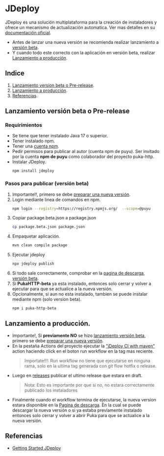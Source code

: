 # JDeploy

JDeploy es una solución multiplataforma para la creación de instaladores y ofrece un
mecanismo de actualización automatica. Ver mas detalles en su [documentación oficial](https://www.jdeploy.com/docs/manual/#_getting_started).

* Antes de lanzar una nueva versión se recomienda realizar lanzamiento a [versión beta](#lanzamiento-versión-beta-o-pre-release).
* Y cuando todo este correcto con la aplicación en versión beta, realizar [Lanzamiento a producción](#lanzamiento-a-producción).


## Indice

1. [Lanzamiento version beta o Pre-release](#lanzamiento-versión-beta-o-pre-release).
2. [Lanzamiento a producción](#lanzamiento-a-producción).
3. [Referencias](#referencias).

## Lanzamiento versión beta o Pre-release

### Requirimientos
* Se tiene que tener instalado Java 17 o superior.
* Tener instalado npm.
* Tener una [cuenta npm](https://www.npmjs.com/signup).
* Pedir permisos para publicar al autor (cuenta npm de puyu).
  Ser invitado por la cuenta **npm de puyu** como colaborador del proyecto puka-http.
* Instalar JDeploy.
   ```bash
   npm install jdeploy
   ```

### Pasos para publicar (versión beta)
1. Importante!!, primero se debe [preparar una nueva versión](/README.md#preparar-una-nueva-versión-%EF%B8%8F).
2. Login mediante linea de comandos en npm.
   ```bash
   npm login --registry=https://registry.npmjs.org/  --scope=@puyu    
   ```
3. Copiar package.beta.json a package.json
   ```bash
   cp package.beta.json package.json
   ```
4. Empaquetar aplicación.
   ```bash
   mvn clean compile package
   ```
5. Ejecutar jdeploy
   ```bash
   npx jdeploy publish
   ```
6. Si todo sale correctamente, comprobar en la [pagina de descarga, versión beta](https://www.jdeploy.com/~puka-http-beta).
7. Si **PukaHTTP-beta** ya esta instalado, entonces solo cerrar y volver a ejecutar para que se actualice a la nueva versión.
8. Opcionalmente, si aun no esta instalado, tambien se puede instalar mediante npm (solo version beta).
   ```bash
   npm i puka-http-beta
   ```

## Lanzamiento a producción.
* Importante!, Si **previamente NO** se hizo [lanzamiento versión beta](#lanzamiento-versión-beta-o-pre-release), primero se debe [preparar una nueva versión](/README.md#preparar-una-nueva-versión-%EF%B8%8F).
* En la pestaña Actions del proyecto ejecutar la ["jDeploy CI with maven"](https://github.com/puyu-pe/puka-http/actions/workflows/jdeploy-manual.yml) action
  haciendo click en el boton run workflow en la tag mas reciente.
  > Importate!!!: Run workflow no tiene que ejecutarse en ninguna rama, solo en la ultima tag
  > generada con git flow hotfix o release.
* Luego en [releases](https://github.com/puyu-pe/puka-http/releases) publicar el ultimo release que estara en draft.
  > Nota: Esto es importante por que si no, no estara correctamente publicado los instaladores
* Finalmente cuando el workflow termina de ejecutarse, la nueva version estara disponible en la [Pagina de descarga](https://www.jdeploy.com/gh/puyu-pe/puka-http).
En la cual se puede descargar la nueva versión o si ya estaba previamente instalado entonces solo cerrar y volver a abrir Puka 
para que se actualice a la nueva versión.


## Referencias
* [Getting Started JDeploy](https://www.jdeploy.com/docs/manual/#_getting_started)
